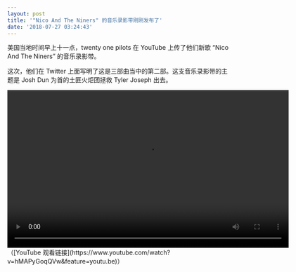 ```yaml
---
layout: post
title: '"Nico And The Niners" 的音乐录影带刚刚发布了'
date: '2018-07-27 03:24:43'
---
```



美国当地时间早上十一点，twenty one pilots 在 YouTube 上传了他们新歌 “Nico And The Niners” 的音乐录影带。

这次，他们在 Twitter 上面写明了这是三部曲当中的第二部。这支音乐录影带的主题是 Josh Dun 为首的土匪火炬团拯救 Tyler Joseph 出去。

<div class="wp-video" style="width: 640px;"><video class="wp-video-shortcode" controls="controls" height="360" id="video-2187-11" preload="metadata" width="640"><source src="http://om32sr8b1.bkt.clouddn.com/twenty_one_pilots_Nico_And_The_Niners_Official_Video_.137.mp4?_=11" type="video/mp4"></source>[http://om32sr8b1.bkt.clouddn.com/twenty_one_pilots_Nico_And_The_Niners_Official_Video_.137.mp4](http://om32sr8b1.bkt.clouddn.com/twenty_one_pilots_Nico_And_The_Niners_Official_Video_.137.mp4)</video></div>（[YouTube 观看链接](https://www.youtube.com/watch?v=hMAPyGoqQVw&feature=youtu.be)）


